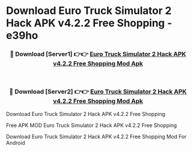 # Download Euro Truck Simulator 2 Hack APK v4.2.2 Free Shopping - e39ho



<div align="center">
<h3>🔴 Download [Server1] 👉👉 <a href="https://momento.my/?title=Euro_Truck_Simulator_2_Hack_APK_v4.2.2_Free_Shopping">Euro Truck Simulator 2 Hack APK v4.2.2 Free Shopping Mod Apk</a></h3><br>

<h3>🔴 Download [Server2] 👉👉 <a href="https://momento.my/?title=Euro_Truck_Simulator_2_Hack_APK_v4.2.2_Free_Shopping">Euro Truck Simulator 2 Hack APK v4.2.2 Free Shopping Mod Apk</a></h3>
</div>



Download Euro Truck Simulator 2 Hack APK v4.2.2 Free Shopping 

Free APK MOD Euro Truck Simulator 2 Hack APK v4.2.2 Free Shopping 

Download Euro Truck Simulator 2 Hack APK v4.2.2 Free Shopping Mod For Android
